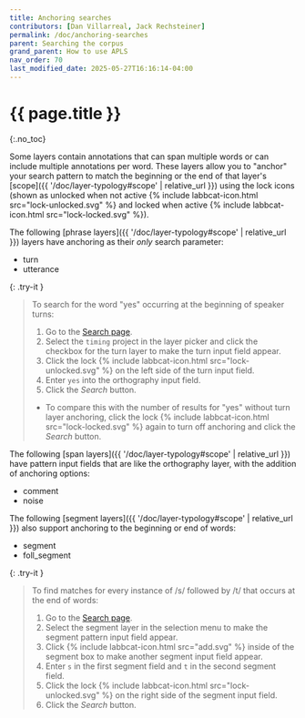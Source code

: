 ```yaml
---
title: Anchoring searches
contributors: [Dan Villarreal, Jack Rechsteiner]
permalink: /doc/anchoring-searches
parent: Searching the corpus
grand_parent: How to use APLS
nav_order: 70
last_modified_date: 2025-05-27T16:16:14-04:00
---
```


# {{ page.title }}
{:.no_toc}

Some layers contain annotations that can span multiple words or can include multiple annotations per word.
These layers allow you to "anchor" your search pattern to match the beginning or the end of that layer's [scope]({{ '/doc/layer-typology#scope' | relative_url }}) using the lock icons (shown as unlocked when not active {% include labbcat-icon.html src="lock-unlocked.svg" %} and locked when active {% include labbcat-icon.html src="lock-locked.svg" %}).

The following [phrase layers]({{ '/doc/layer-typology#scope' | relative_url }}) layers have anchoring as their _only_ search parameter:
- <span class="layer">turn</span>
- <span class="layer">utterance</span>

{: .try-it }
> To search for the word "yes" occurring at the beginning of speaker turns:
> 1. Go to the [<span class="apls-page">Search</span> page](https://apls.pitt.edu/labbcat/search).
> 1. Select the `timing` project in the layer picker and click the checkbox for the <span class="layer">turn</span> layer to make the turn input field appear.
> 1. Click the lock {% include labbcat-icon.html src="lock-unlocked.svg" %} on the left side of the turn input field.
> 1. Enter `yes` into the orthography input field.
> 1. Click the _Search_ button.
> - To compare this with the number of results for "yes" without <span class="layer">turn</span> layer anchoring, click the lock {% include labbcat-icon.html src="lock-locked.svg" %} again to turn off anchoring and click the _Search_ button.

The following [span layers]({{ '/doc/layer-typology#scope' | relative_url }}) have pattern input fields that are like the <span class="layer">orthography</span> layer, with the addition of anchoring options:
- <span class="layer">comment</span>
- <span class="layer">noise</span>

The following [segment layers]({{ '/doc/layer-typology#scope' | relative_url }}) also support anchoring to the beginning or end of words:
- <span class="layer">segment</span>
- <span class="layer">foll_segment</span>

{: .try-it }
> To find matches for every instance of /s/ followed by /t/ that occurs at the end of words:
> 1. Go to the [<span class="apls-page">Search</span> page](https://apls.pitt.edu/labbcat/search).
> 1. Select the <span class="layer">segment</span> layer in the selection menu to make the segment pattern input field appear.
> 1. Click {% include labbcat-icon.html src="add.svg" %} inside of the segment box to make another segment input field appear.
> 1. Enter `s` in the first segment field and `t` in the second segment field.
> 1. Click the lock {% include labbcat-icon.html src="lock-unlocked.svg" %} on the right side of the segment input field.
> 1. Click the _Search_ button.
